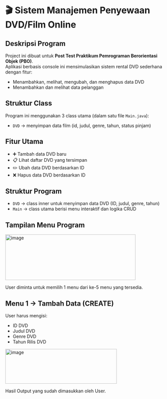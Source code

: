# 🎬 Sistem Manajemen Penyewaan DVD/Film Online

## Deskripsi Program

Project ini dibuat untuk **Post Test Praktikum Pemrograman Berorientasi Objek (PBO)**.  
Aplikasi berbasis console ini mensimulasikan sistem rental DVD sederhana dengan fitur:
- Menambahkan, melihat, mengubah, dan menghapus data DVD
- Menambahkan dan melihat data pelanggan

## Struktur Class
Program ini menggunakan 3 class utama (dalam satu file `Main.java`):
- `DVD` → menyimpan data film (id, judul, genre, tahun, status pinjam)

## Fitur Utama
- ➕ Tambah data DVD baru
- 📋 Lihat daftar DVD yang tersimpan
- ✏️ Ubah data DVD berdasarkan ID
- ❌ Hapus data DVD berdasarkan ID

## Struktur Program
- `DVD` → class inner untuk menyimpan data DVD (ID, judul, genre, tahun)
- `Main` → class utama berisi menu interaktif dan logika CRUD


## Tampilan Menu Program

<img width="409" height="143" alt="image" src="https://github.com/user-attachments/assets/ca5a7bdd-2394-46ad-b544-3c37b825a042" />


User diminta untuk memilih 1 menu dari ke-5 menu yang tersedia.

## Menu 1 -> Tambah Data (CREATE)

User harus mengisi:
- ID DVD
- Judul DVD
- Genre DVD
- Tahun Rilis DVD

<img width="350" height="109" alt="image" src="https://github.com/user-attachments/assets/bfa2437e-0b26-4b11-b5e6-79e1ea118d10" />

Hasil Output yang sudah dimasukkan oleh User.



